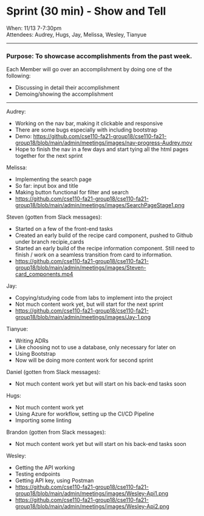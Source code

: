 # Sprint (30 min) - Show and Tell  
When: 11/13 7-7:30pm  
Attendees: Audrey, Hugs, Jay, Melissa, Wesley, Tianyue  
  
---
  
### Purpose: To showcase accomplishments from the past week.  
  
Each Member will go over an accomplishment by doing one of the following:
- Discussing in detail their accomplishment
- Demoing/showing the accomplishment
  
---
  
Audrey:
- Working on the nav bar, making it clickable and responsive
- There are some bugs especially with including bootstrap
- Demo: https://github.com/cse110-fa21-group18/cse110-fa21-group18/blob/main/admin/meetings/images/nav-progress-Audrey.mov
- Hope to finish the nav in a few days and start tying all the html pages together for the next sprint
  
Melissa:
- Implementing the search page
- So far: input box and title
- Making button functional for filter and search
- https://github.com/cse110-fa21-group18/cse110-fa21-group18/blob/main/admin/meetings/images/SearchPageStage1.png

  
Steven (gotten from Slack messages):
- Started on a few of the front-end tasks
- Created an early build of the recipe card component, pushed to Github under branch recipie_cards
- Started an early build of the recipe information component. Still need to finish / work on a seamless transition from card to information.
- https://github.com/cse110-fa21-group18/cse110-fa21-group18/blob/main/admin/meetings/images/Steven-card_components.mp4
  
Jay:
- Copying/studying code from labs to implement into the project
- Not much content work yet, but will start for the next sprint
- https://github.com/cse110-fa21-group18/cse110-fa21-group18/blob/main/admin/meetings/images/Jay-1.png
 
Tianyue:
- Writing ADRs
- Like choosing not to use a database, only necessary for later on
- Using Bootstrap 
- Now will be doing more content work for second sprint

   
Daniel (gotten from Slack messages):
- Not much content work yet but will start on his back-end tasks soon
  
Hugs:
- Not much content work yet
- Using Azure for workflow, setting up the CI/CD Pipeline
- Importing some linting
  
Brandon (gotten from Slack messages):
- Not much content work yet but will start on his back-end tasks soon
  
Wesley:
- Getting the API working
- Testing endpoints
- Getting API key, using Postman
- https://github.com/cse110-fa21-group18/cse110-fa21-group18/blob/main/admin/meetings/images/Wesley-Api1.png
- https://github.com/cse110-fa21-group18/cse110-fa21-group18/blob/main/admin/meetings/images/Wesley-Api2.png

  
  
  
